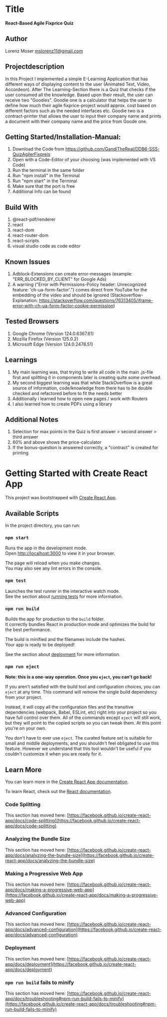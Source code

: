 # Title 
**React-Based Agile Fixprice Quiz**

## Author
Lorenz Moser
mslorenz11@gmail.com

## Projectdescription
In this Project I implemented a simple E-Learning Application that has different ways of displaying content to the user (Animated Text, Video, Accordeon). After The Learning-Section there is a Quiz that checks if the user consumed all the knowledge. Based upon their result, the user can receive two "Goodies". 
Goodie one is a calculator that helps the user to define how much their agile fixprice-project would approx. cost based on different factors such as the needed interfaces etc. 
Goodie two is a contract-printer that allows the user to input their company name and prints a document with their company name and the price from Goode one. 

## Getting Started/Installation-Manual:
1) Download the Code from https://github.com/GandiTheReal/DDB6-SSS-QuizAgilerFixpreis
2) Open with a Code-Editor of your choosing (was implemented with VS Code) 
3) Run the terminal in the same folder
4) Run "npm install" in the Terminal 
5) Run "npm start" in the Terminal
6) Make sure that the port is free 
7) Additional Info can be found

## Build With 
1) @react-pdf/renderer
2) react
3) react-dom
4) react-router-dom
5) react-scripts
6) visual studio code as code editor 


## Known Issues
1) Adblock-Extensions can create error-messages (example: "ERR_BLOCKED_BY_CLIENT" for Google Ads)
2) A warning ("Error with Permissions-Policy header: Unrecognized feature: 'ch-ua-form-factor'.") comes direct from YouTube for the embedding of the video and should be ignored (Stackoverflow-Explanation: https://stackoverflow.com/questions/76313405/iframe-error-with-ch-ua-form-factor-cookie-permission)

## Tested Browsers
1) Google Chrome (Version 124.0.6367.61)
2) Mozilla Firefox (Version 125.0.2)
3) Microsoft Edge (Version 124.0.2478.51)

## Learnings
1) My main learning was, that trying to write all code in the main .js-file first and splitting it in components later is creating quite some overhead. 
2) My second biggest learning was that while StackOverflow is a great source of information, code/knowledge from there has to be double checked and refactored before to fit the needs better
3) Additionally i learned how to open new pages / work with Routers
4) I also learned how to create PDFs using a library 

## Additional Notes
1) Selection for max points in the Quiz is first answer > second answer > third answer 
2) 60% and above shows the price-calculator 
3) If the bonus-question is answered correctly, a "contract" is created for printing






# Getting Started with Create React App

This project was bootstrapped with [Create React App](https://github.com/facebook/create-react-app).



## Available Scripts

In the project directory, you can run:

### `npm start`

Runs the app in the development mode.\
Open [http://localhost:3000](http://localhost:3000) to view it in your browser.

The page will reload when you make changes.\
You may also see any lint errors in the console.

### `npm test`

Launches the test runner in the interactive watch mode.\
See the section about [running tests](https://facebook.github.io/create-react-app/docs/running-tests) for more information.

### `npm run build`

Builds the app for production to the `build` folder.\
It correctly bundles React in production mode and optimizes the build for the best performance.

The build is minified and the filenames include the hashes.\
Your app is ready to be deployed!

See the section about [deployment](https://facebook.github.io/create-react-app/docs/deployment) for more information.

### `npm run eject`

**Note: this is a one-way operation. Once you `eject`, you can't go back!**

If you aren't satisfied with the build tool and configuration choices, you can `eject` at any time. This command will remove the single build dependency from your project.

Instead, it will copy all the configuration files and the transitive dependencies (webpack, Babel, ESLint, etc) right into your project so you have full control over them. All of the commands except `eject` will still work, but they will point to the copied scripts so you can tweak them. At this point you're on your own.

You don't have to ever use `eject`. The curated feature set is suitable for small and middle deployments, and you shouldn't feel obligated to use this feature. However we understand that this tool wouldn't be useful if you couldn't customize it when you are ready for it.

## Learn More

You can learn more in the [Create React App documentation](https://facebook.github.io/create-react-app/docs/getting-started).

To learn React, check out the [React documentation](https://reactjs.org/).

### Code Splitting

This section has moved here: [https://facebook.github.io/create-react-app/docs/code-splitting](https://facebook.github.io/create-react-app/docs/code-splitting)

### Analyzing the Bundle Size

This section has moved here: [https://facebook.github.io/create-react-app/docs/analyzing-the-bundle-size](https://facebook.github.io/create-react-app/docs/analyzing-the-bundle-size)

### Making a Progressive Web App

This section has moved here: [https://facebook.github.io/create-react-app/docs/making-a-progressive-web-app](https://facebook.github.io/create-react-app/docs/making-a-progressive-web-app)

### Advanced Configuration

This section has moved here: [https://facebook.github.io/create-react-app/docs/advanced-configuration](https://facebook.github.io/create-react-app/docs/advanced-configuration)

### Deployment

This section has moved here: [https://facebook.github.io/create-react-app/docs/deployment](https://facebook.github.io/create-react-app/docs/deployment)

### `npm run build` fails to minify

This section has moved here: [https://facebook.github.io/create-react-app/docs/troubleshooting#npm-run-build-fails-to-minify](https://facebook.github.io/create-react-app/docs/troubleshooting#npm-run-build-fails-to-minify)
